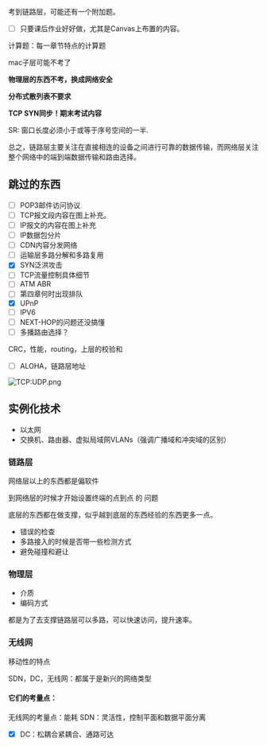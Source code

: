 考到链路层，可能还有一个附加题。

-  [ ] 只要课后作业好好做，尤其是Canvas上布置的内容。

计算题：每一章节特点的计算题

mac子层可能不考了

**物理层的东西不考，换成网络安全**

**分布式散列表不要求**

**TCP SYN同步！期末考试内容**

SR: 窗口长度必须小于或等于序号空间的一半.

总之，链路层主要关注在直接相连的设备之间进行可靠的数据传输，而网络层关注整个网络中的端到端数据传输和路由选择。

## 跳过的东西


- [ ] POP3邮件访问协议
- [ ] TCP报文段内容在图上补充。
- [ ] IP报文的内容在图上补充
- [ ] IP数据包分片
- [ ] CDN内容分发网络
- [ ] 运输层多路分解和多路复用
- [x] SYN泛洪攻击
- [ ] TCP流量控制具体细节
- [ ] ATM ABR
- [ ] 第四章何时出现排队
- [x] UPnP
- [ ] IPV6
- [ ] NEXT-HOP的问题还没搞懂
- [ ] 多播路由选择？

CRC，性能，routing，上层的校验和

- [ ] ALOHA，链路层地址

![TCP:UDP.png](https://obsidian-1317758465.cos.ap-shanghai.myqcloud.com/images/TCP:UDP.png)

## 实例化技术

* 以太网
* 交换机、路由器、虚拟局域网VLANs（强调广播域和冲突域的区别）



### 链路层

网络层以上的东西都是偏软件

到网络层的时候才开始设置终端的点到点 的 问题


底层的东西都在做支撑，似乎越到底层的东西经验的东西更多一点。
* 错误的检查
* 多路接入的时候是否带一些检测方式
* 避免碰撞和避让


### 物理层

* 介质
* 编码方式

都是为了去支撑链路层可以多路，可以快速访问，提升速率。


### 无线网

移动性的特点

SDN，DC，无线网：都属于是新兴的网络类型
#### 它们的考量点：
无线网的考量点：能耗
SDN：灵活性，控制平面和数据平面分离
- [x] DC：松耦合紧耦合、通路可达


